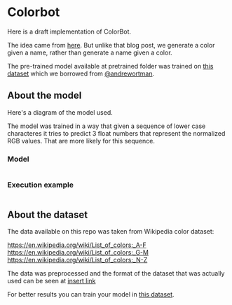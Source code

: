 # Colorbot

Here is a draft implementation of ColorBot.

The idea came from [here](http://lewisandquark.tumblr.com/post/160776374467/new-paint-colors-invented-by-neural-network).
But unlike that blog post, we generate a color given a name, rather than generate a
name given a color.

The pre-trained model available at pretrained folder was trained on [this dataset]()
which we borrowed from [@andrewortman](https://github.com/andrewortman/colorbot/tree/master/data).

## About the model

Here's a diagram of the model used.

The model was trained in a way that given a sequence of lower case characteres
it tries to predict 3 float numbers that represent the normalized RGB values.
That are more likely for this sequence.

### Model

![]()

### Execution example

![]()


## About the dataset

The data available on this repo was taken from Wikipedia color dataset:

https://en.wikipedia.org/wiki/List_of_colors:_A-F
https://en.wikipedia.org/wiki/List_of_colors:_G-M
https://en.wikipedia.org/wiki/List_of_colors:_N-Z

The data was preprocessed and the format of the dataset that was actually used
can be seen at [insert link]()


For better results you can train your model in [this dataset]().
